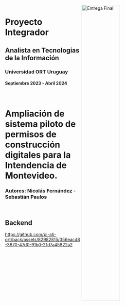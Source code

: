 <img align="right" width="50%" alt="Entrega Final" src="https://github.com/pi-ati-ort/.github-private/assets/82982815/4f406725-ba4d-412c-a7b3-8928abd982f9" />

# Proyecto Integrador
## Analista en Tecnologías de la Información
### Universidad ORT Uruguay
#### Septiembre 2023 - Abril 2024

<br/>

# Ampliación de sistema piloto de permisos de construcción digitales para la Intendencia de Montevideo.
### Autores: Nicolás Fernández - Sebastián Paulos

<br/>

## Backend

https://github.com/pi-ati-ort/back/assets/82982815/356eacd8-3870-47d0-91b0-21d7a45822a2


